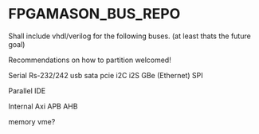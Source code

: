# FPGAMASON_BUS_REPO
Shall include vhdl/verilog for the following buses. (at least thats the future goal)

Recommendations on how to partition welcomed!

Serial
Rs-232/242
usb
sata
pcie
i2C
i2S
GBe (Ethernet)
SPI

Parallel
IDE

Internal
Axi
APB
AHB

memory
vme?
